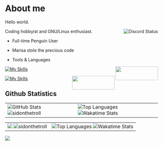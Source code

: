 # About me
Hello world.<br>

<a href="https://discord.com/users/728604179186188368">
  <img align="right" src="https://lanyard.cnrad.dev/api/728604179186188368?idleMessage=Probably%20doing%20homework%20or%20coding." alt="Discord Status">
</a>

Coding hobbyist and GNU/Linux enthusiast.

- Full-time Penguin User

- Marisa stole the precious code

- Tools & Languages<br> 
<a href = "https://discord.com/users/728604179186188368">
</a> 

[![My Skills](https://skillicons.dev/icons?i=docker,mysql,linux,bash,neovim,git,py,md,&theme=dark#gh-dark-mode-only)](https://skillicons.dev)<img align = "right" src = "https://media.discordapp.net/attachments/876696663060774942/1126887337943638066/contact-me-by-sidonthetroll.png#gh-dark-mode-only" width = 140 height = 45>

[![My Skills](https://skillicons.dev/icons?i=docker,mysql,linux,bash,neovim,git,py,md,&theme=light#gh-light-mode-only)](https://skillicons.dev)<img align = "right" src = "https://media.discordapp.net/attachments/876696663060774942/1126887337943638066/contact-me-by-sidonthetroll.png#gh-light-mode-only" width = 140 height = 45>

## Github Statistics

<table>
    <tr>
        <td>
            <img src="https://readme-card-gamma.vercel.app/api/?username=sidonthetroll&theme=aura&show_icons=true&rank_icon=percentile&hide_border=false#gh-dark-mode-only" alt="GitHub Stats">
            <img src="https://github-readme-streak-stats-mgna.vercel.app?user=SidonTheTroll&theme=aura#gh-dark-mode-only" alt="sidonthetroll">
        </td>
        <td>
            <img src="https://readme-card-gamma.vercel.app/api/top-langs/?username=sidonthetroll&theme=aura&hide_border=false&layout=compact#gh-dark-mode-only" alt="Top Languages">
            <img src="https://readme-card-gamma.vercel.app/api/wakatime?username=sidonthetroll&theme=aura&hide_border=false&layout=compact#gh-dark-mode-only" alt="Wakatime Stats">
        </td>
    </tr>
</table>


<table>
    <tr>
        <td>
            <img src="https://readme-card-gamma.vercel.app/api/?username=sidonthetroll&theme=vue&show_icons=true&rank_icon=percentile&hide_border=false#gh-light-mode-only">
            <img src="https://github-readme-streak-stats-mgna.vercel.app?user=SidonTheTroll&theme=vue#gh-light-mode-only" alt="sidonthetroll">
        </td>
        <td>
            <img src="https://readme-card-gamma.vercel.app/api/top-langs/?username=sidonthetroll&theme=vue&hide_border=false&layout=compact#gh-light-mode-only" alt="Top Languages">
            <img src="https://readme-card-gamma.vercel.app/api/wakatime?username=sidonthetroll&theme=vue&hide_border=false&layout=compact#gh-light-mode-only" alt="Wakatime Stats">
        </td>
    </tr>
</table>


<img src = 'https://wakatime.com/share/@sidonthetroll/83a74bc7-5c61-4e5d-a8ac-f1360d8c538d.svg'> 
